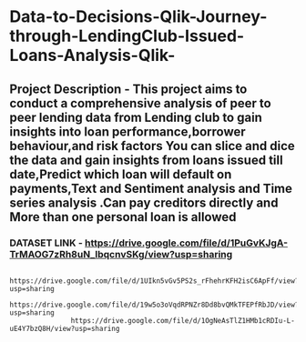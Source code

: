 # Data-to-Decisions-Qlik-Journey-through-LendingClub-Issued-Loans-Analysis-Qlik-
## Project Description  - This project aims to conduct a comprehensive analysis of peer to peer lending data from Lending club to gain insights into loan performance,borrower behaviour,and risk factors You can slice and dice the data and gain insights from loans issued till date,Predict which loan will default on payments,Text and Sentiment analysis and Time series analysis .Can pay creditors directly and More than one personal loan is allowed

### DATASET LINK - https://drive.google.com/file/d/1PuGvKJgA-TrMAOG7zRh8uN_lbqcnvSKg/view?usp=sharing
                   https://drive.google.com/file/d/1UIkn5vGv5PS2s_rFhehrKFH2isC6ApFf/view?usp=sharing
                   https://drive.google.com/file/d/19w5o3oVqdRPNZr8Dd8bvQMkTFEPfRbJD/view?usp=sharing
                   https://drive.google.com/file/d/1OgNeAsTlZ1HMb1cRDIu-L-uE4Y7bzQ8H/view?usp=sharing
